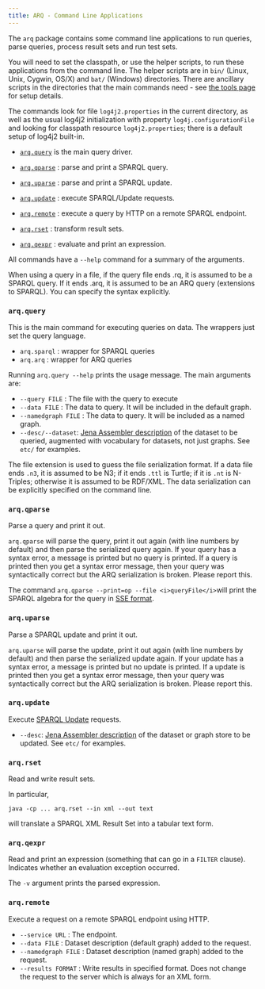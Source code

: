 ```yaml
---
title: ARQ - Command Line Applications
---
```


The `arq` package contains some command line applications to run
queries, parse queries, process result sets and run test sets.

You will need to set the classpath, or use the helper scripts, to
run these applications from the command line. The helper scripts
are in `bin/` (Linux, Unix, Cygwin, OS/X) and `bat/` (Windows)
directories. There are ancillary scripts in the directories that
the main commands need - see [the tools page](../tools/index.html)
for setup details.

The commands look for file `log4j2.properties` in the current directory, as well
as the usual log4j2 initialization with property `log4j.configurationFile` and
looking for classpath resource `log4j2.properties`; there is a default setup of
log4j2 built-in.

-   [`arq.query`](#arqquery) is the main query driver.

-   [`arq.qparse`](#arqqparse) : parse and print a
    SPARQL query.

-   [`arq.uparse`](#arquparse) : parse and print a
    SPARQL update.

-   [`arq.update`](#arqupdate) : execute SPARQL/Update
    requests.

-   [`arq.remote`](#arqremote) : execute a query by
    HTTP on a remote SPARQL endpoint.

-   [`arq.rset`](#arqrset) : transform result sets.

-   [`arq.qexpr`](#arqqexpr) : evaluate and print an
    expression.

All commands have a `--help` command for a summary of the
arguments.

When using a query in a file, if the query file ends .rq, it is
assumed to be a SPARQL query. If it ends .arq, it is assumed to be
an ARQ query (extensions to SPARQL). You can specify the syntax
explicitly.

### `arq.query`

This is the main command for executing queries on data. The
wrappers just set the query language.

-   `arq.sparql` : wrapper for SPARQL queries
-   `arq.arq` : wrapper for ARQ queries

Running `arq.query --help` prints the usage message. The main
arguments are:

-   `--query FILE` : The file with the query to execute
-   `--data FILE` : The data to query. It will be included in the
    default graph.
-   `--namedgraph FILE` : The data to query. It will be included as
    a named graph.
-   `--desc/--dataset`:
    [Jena Assembler description](../assembler/) of the
    dataset to be queried, augmented with vocabulary for datasets, not
    just graphs. See `etc/` for examples.

The file extension is used to guess the file serialization format.
If a data file ends `.n3`, it is assumed to be N3; if it ends
`.ttl` is Turtle; if it is `.nt` is N-Triples; otherwise it is
assumed to be RDF/XML. The data serialization can be explicitly
specified on the command line.

### `arq.qparse`

Parse a query and print it out.

`arq.qparse` will parse the query, print it out again (with line
numbers by default) and then parse the serialized query again. If
your query has a syntax error, a message is printed but no query is
printed. If a query is printed then you get a syntax error message,
then your query was syntactically correct but the ARQ serialization
is broken.  Please report this.

The command `arq.qparse --print=op --file <i>queryFile</i>`will
print the SPARQL algebra for the query in
[SSE format](../notes/sse.html).

### `arq.uparse`

Parse a SPARQL update and print it out.

`arq.uparse` will parse the update, print it out again (with line
numbers by default) and then parse the serialized update again. If
your update has a syntax error, a message is printed but no update is
printed. If a update is printed then you get a syntax error message,
then your query was syntactically correct but the ARQ serialization
is broken.  Please report this.

### `arq.update`

Execute [SPARQL Update](http://www.w3.org/TR/sparql11-update/)
requests.

-   `--desc`:
    [Jena Assembler description](../assembler/) of the
    dataset or graph store to be updated. See `etc/` for examples.

### `arq.rset`

Read and write result sets.

In particular,

    java -cp ... arq.rset --in xml --out text

will translate a SPARQL XML Result Set into a tabular text form.

### `arq.qexpr`

Read and print an expression (something that can go in a `FILTER`
clause). Indicates whether an evaluation exception occurred.

The `-v` argument prints the parsed expression.

### `arq.remote`

Execute a request on a remote SPARQL endpoint using HTTP.

-   `--service URL` : The endpoint.
-   `--data FILE` : Dataset description (default graph) added to
    the request.
-   `--namedgraph FILE` : Dataset description (named graph) added
    to the request.
-   `--results FORMAT` : Write results in specified format. Does
    not change the request to the server which is always for an XML
    form.
